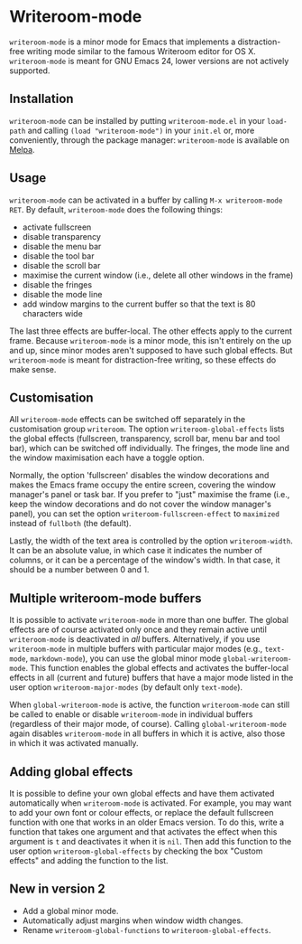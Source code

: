 # Writeroom-mode #

`writeroom-mode` is a minor mode for Emacs that implements a distraction-free writing mode similar to the famous Writeroom editor for OS X. `writeroom-mode` is meant for GNU Emacs 24, lower versions are not actively supported.

## Installation ##

`writeroom-mode` can be installed by putting `writeroom-mode.el` in your `load-path` and calling `(load "writeroom-mode")` in your `init.el` or, more conveniently, through the package manager: `writeroom-mode` is available on [Melpa](http://melpa.milkbox.net/).

## Usage ##

`writeroom-mode` can be activated in a buffer by calling `M-x writeroom-mode RET`. By default, `writeroom-mode` does the following things:

* activate fullscreen
* disable transparency
* disable the menu bar
* disable the tool bar
* disable the scroll bar
* maximise the current window (i.e., delete all other windows in the frame)
* disable the fringes
* disable the mode line
* add window margins to the current buffer so that the text is 80 characters wide

The last three effects are buffer-local. The other effects apply to the current frame. Because `writeroom-mode` is a minor mode, this isn't entirely on the up and up, since minor modes aren't supposed to have such global effects. But `writeroom-mode` is meant for distraction-free writing, so these effects do make sense.

## Customisation ##

All `writeroom-mode` effects can be switched off separately in the customisation group `writeroom`. The option `writeroom-global-effects` lists the global effects (fullscreen, transparency, scroll bar, menu bar and tool bar), which can be switched off individually. The fringes, the mode line and the window maximisation each have a toggle option.

Normally, the option 'fullscreen' disables the window decorations and makes the Emacs frame occupy the entire screen, covering the window manager's panel or task bar. If you prefer to "just" maximise the frame (i.e., keep the window decorations and do not cover the window manager's panel), you can set the option `writeroom-fullscreen-effect` to `maximized` instead of `fullboth` (the default).

Lastly, the width of the text area is controlled by the option `writeroom-width`. It can be an absolute value, in which case it indicates the number of columns, or it can be a percentage of the window's width. In that case, it should be a number between 0 and 1.

## Multiple writeroom-mode buffers ##

It is possible to activate `writeroom-mode` in more than one buffer. The global effects are of course activated only once and they remain active until `writeroom-mode` is deactivated in *all* buffers. Alternatively, if you use `writeroom-mode` in multiple buffers with particular major modes (e.g., `text-mode`, `markdown-mode`), you can use the global minor mode `global-writeroom-mode`. This function enables the global effects and activates the buffer-local effects in all (current and future) buffers that have a major mode listed in the user option `writeroom-major-modes` (by default only `text-mode`).

When `global-writeroom-mode` is active, the function `writeroom-mode` can still be called to enable or disable `writeroom-mode` in individual buffers (regardless of their major mode, of course). Calling `global-writeroom-mode` again disables `writeroom-mode` in all buffers in which it is active, also those in which it was activated manually.

## Adding global effects ##

It is possible to define your own global effects and have them activated automatically when `writeroom-mode` is activated. For example, you may want to add your own font or colour effects, or replace the default fullscreen function with one that works in an older Emacs version. To do this, write a function that takes one argument and that activates the effect when this argument is `t` and deactivates it when it is `nil`. Then add this function to the user option `writeroom-global-effects` by checking the box "Custom effects" and adding the function to the list.

## New in version 2 ##

* Add a global minor mode.
* Automatically adjust margins when window width changes.
* Rename `writeroom-global-functions` to `writeroom-global-effects`.
